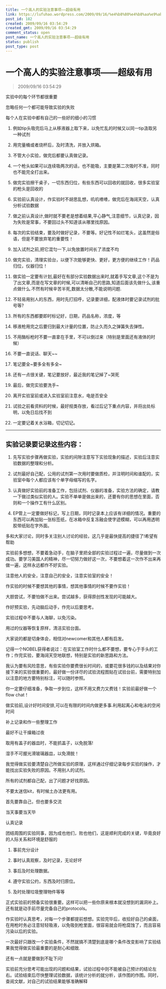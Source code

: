 ```yaml
---
title: 一个高人的实验注意事项——超级有用
link: https://lufuhao.wordpress.com/2009/09/16/%e4%b8%80%e4%b8%aa%e9%ab%98%e4%ba%ba%e7%9a%84%e5%ae%9e%e9%aa%8c%e6%b3%a8%e6%84%8f%e4%ba%8b%e9%a1%b9%e2%80%94%e2%80%94%e8%b6%85%e7%ba%a7%e6%9c%89%e7%94%a8/
post_id: 182
created: 2009/09/16 03:54:29
created_gmt: 2009/09/16 03:54:29
comment_status: open
post_name: 一个高人的实验注意事项——超级有用
status: publish
post_type: post
---
```


# 一个高人的实验注意事项——超级有用

> 2009/09/16 03:54:29

 

实验中的每个环节都很重要

忽略任何一个都可能导致实验的失败

每个人在实验中都有自己的一些好的细小的习惯

01. 例如tip头吸完后马上从移液器上取下来，以免忙乱的时候又以同一tip汲取另一种试剂

02. 用完量桶或者烧杯后，及时清洗，并放入烘箱。

03. 不管大小实验，做完后都要认真做记录。

04. 一个枪头如果可以连续吸两次的话，也不能吸，主要是第二次吸时不准，同时也不能完全打出来。

05. 做完实验擦干桌子，一切东西归位，有些东西可以回收的就回收，很多实验室的枪头是回收的

06. 实验前认真设计，作实验时不胡思乱想，叽叽喳喳，做完后在海阔天空，认真分析试验数据

07. 做之前认真设计,做时就不要老是想着结果,平心静气,注意细节，认真记录，因为失败是常事，不要回过头不知道该从哪里找原因。

08. 每次的实验结束，要及时做好记录，不要等。好记性不如烂笔头，这虽然是俗语，但是不要放弃笔的重要性！

09. 加入试剂之前,把它混匀一下,以免放置时间长了浓度不均

10. 做完实验，清理实验台，以便下次能够更快、更好，更方便的继续工作！药品归位，仪器归位！

11. 做实验一定要有计划,最好在有部分实验数据出来时,就着手写文章,这个不是为了出文章,而是在写文章的时候,可以清晰自己的思路,知道后面该先做什么,该重点做什么.不然有时候辛苦半死,数据太分散,不能说明问题.

12. 不轻易用别人的东西，用时先打招呼，记录要详细，配液体时要记录试剂的批号等?

13. 所有的东西都要即时标记好，日期，药品名称，浓度，等

14. 移液枪用完之后要归到最大计量的位置，防止久而久之弹簧失去弹性。

15. 不用酶标枪时不要一直拿在手里，不可以倒过来（特别是里面还有液体的时候）

16. 不要一直说话、聊天~~

17. 笔记要全~要多全有多全~

18. 还有一点很关键，笔记要放好，最近我的笔记掉了~哭死

19. 最后，做完实验要洗手~

20. 离开实验室前或进入实验室前注意水，电是否安全

21. 试验之前看资料的时候，最好规类存放，看过后记下重点内容，并将出处标明，以免日后找不到

22. 一定要记着关水浴箱，切记切记。

***

## 实验记录要记录这些内容：

1. 先写实验步骤再做实验，实验的间隙注意写下实验现象的描述，实验后注意实验数据的整理和分析。

2. 试剂最好自己配，公用的试剂第一次用时要做质检，并注明时间和谁配的，实验室中每个人都应该有个单字母缩写的名字。

3. 认真做好实验前的准备工作，包括试剂、仪器的准备，实验方法的确定，请教一下做过类似实验的人。实验不单单是做出来的，还要有你的思想在里面，否则和一个操作工有什么区别。

4. EP管上一定要做好标记，写上日期，同时记录本上应该有详细的情况。重要的东西可以再加贴一张标签纸，在冰箱中反复冻融会使字迹模糊，可以再用透明胶带纸贴在字外面。

多和大家讨论，同时多关注别人讨论的经验，这几乎是最快提高的捷径了!希望有帮助

实验前多想想，不要着急动手，在脑子里把全部的实验过程过一遍，尽量做到一次成功。要学习美国人的精神，尽一切努力做好这一次，不要想着这一次作不出来再做一遍，这样永远都作不好实验。

注意他人的安全，注意自己的安全，注意实验室的安全！

作实验的时候不要想其他的事情，想其他事情的时候不要作实验！

大胆尝试，不要怕做不出来。尝试越多，获得原创性发现的可能越大。

作好预实验，先动脑后动手，作完以后要思考。

实验过程中不要与人海聊，以免污染。

用过的仪器等恢复原样，清洁实验台面。

大家说的都是切身体会，相信对newcomer和其他人都有启发。

记得一个NOBEL获得者说过：在实验室工作时什么都不要想，要专心于手头的工作；作完实验，要海阔天空地联想，特别是实验的新思路和方法。

我认为要有风险意思，有些实验你要费很长时间的，或要花很多钱的以及结果对你接下来的实验很重要的，最好做一份详尽的试验流程图贴在试验台前，需要特别加以注意的地方要特别标注，可以随时参照。

你一定要仔细准备，争取一步到位，这样不用又费力又费钱！实验前最好做一个flow chat！

做实验前,设计好时间安排,可以在有限的时间内做更多事.利用起离心和电泳的空闲时间

补上记录和作一些整理工作

最好不让干燥箱过夜

取用有盖子的器皿时，不能抓盖子，以免脱落!

湿手不可握光滑玻璃器皿，以免滑脱！

我觉得做实验要清楚自己所做实验的原理，这样通过仔细记录每步实验的操作，才能找出实验失败的原因。不用别人的试剂。

所有的试剂都自己配，出了问题才好找原因。

不要太迷信kit，有时候土办法更有用。

首先要靠自己，但也要多交流

当天事要当天毕

认真记录

团结周围的实验同事，因为成也他们，败也他们，这是顺利完成的关键，毕竟良好的人际关系和环境是舒服的

1. 事前充分设计

2. 事时认真观察，及时记录，无论好坏

3. 事后及时处理数据。

4. 遵守实验公约，东西及时归原位。

5. 及时处理垃圾整理物件等等

正式实验前的预备实验很重要。这样可以把一些你原来根本就没想到的漏洞补上。还有就是动手前尽量完备自己的protocols。

作实验时认真思考，对每一个步骤都提前想想。实验完毕后，收拾好自己的桌面，在用枪时务必注意轻轻吸液，以免吸到枪里面，很容易就会将枪腐蚀了，而且容易污染以后的实验。

一次最好只跟改一个实验条件，不然就搞不清楚到底是哪个条件改变影响了实验结果我觉得做实验最重要的是耐心和细致.

还有一点就是要做到不耻下问!

实验前充分思考可能出现的问题和结果，试验过程中则不能被自己预计的结论左右。试验结束后尽快整理试验数据，该统计分析的就分析，该作图的作图。同时，查阅文献，对自己的试验结果能够准确解释
